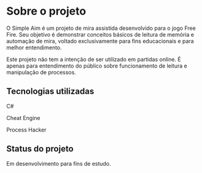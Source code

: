 # Sobre o projeto
O Simple Aim é um projeto de mira assistida desenvolvido para o jogo Free Fire. Seu objetivo é demonstrar conceitos básicos de leitura de memória e automação de mira, voltado exclusivamente para fins educacionais e para melhor entendimento.

Este projeto não tem a intenção de ser utilizado em partidas online. É apenas para entendimento do público sobre funcionamento de leitura e manipulação de processos.

## Tecnologias utilizadas
C#

Cheat Engine

Process Hacker

## Status do projeto
Em desenvolvimento para fins de estudo.

